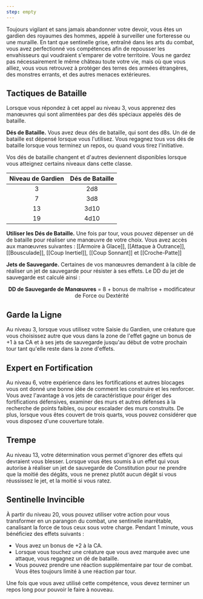 ```yaml
---
step: empty
---
```

Toujours vigilant et sans jamais abandonner votre devoir, vous êtes un gardien des royaumes des hommes, appelé à surveiller une forteresse ou une muraille. En tant que sentinelle grise, entraîné dans les arts du combat, vous avez perfectionné vos compétences afin de repousser les envahisseurs qui voudraient s'emparer de votre territoire. Vous ne gardez pas nécessairement le même château toute votre vie, mais où que vous alliez, vous vous retrouvez à protéger des terres des armées étrangères, des monstres errants, et des autres menaces extérieures.

## Tactiques de Bataille

Lorsque vous répondez à cet appel au niveau 3, vous apprenez des manœuvres qui sont alimentées par des dés spéciaux appelés dés de bataille.

**Dés de Bataille.** Vous avez deux dés de bataille, qui sont des d8s. Un dé de bataille est dépensé lorsque vous l'utilisez. Vous regagnez tous vos dés de bataille lorsque vous terminez un repos, ou quand vous tirez l'initiative.

Vos dés de bataille changent et d'autres deviennent disponibles lorsque vous atteignez certains niveaux dans cette classe.

| Niveau de Gardien | Dés de Bataille |
|:-----------------:|:---------------:|
| 3 | 2d8 |
| 7 | 3d8 |
| 13 | 3d10 |
| 19 | 4d10 |

**Utiliser les Dés de Bataille.** Une fois par tour, vous pouvez dépenser un dé de bataille pour réaliser une manœuvre de votre choix. Vous avez accès aux manœuvres suivantes : [[Armoire à Glace]], [[Attaque à Outrance]], [[Bousculade]], [[Coup Inertiel]], [[Coup Sonnant]] et [[Croche-Patte]]

**Jets de Sauvegarde.** Certaines de vos manœuvres demandent à la cible de réaliser un jet de sauvegarde pour résister à ses effets. Le DD du jet de sauvegarde est calculé ainsi : 

<p style="text-align:center"><b>DD de Sauvegarde de Manœuvres</b> = 8 + bonus de maîtrise + modificateur de Force ou Dextérité</p>

## Garde la Ligne

Au niveau 3, lorsque vous utilisez votre Saisie du Gardien, une créature que vous choisissez autre que vous dans la zone de l'effet gagne un bonus de +1 à sa CA et à ses jets de sauvegarde jusqu'au début de votre prochain tour tant qu'elle reste dans la zone d'effets.

## Expert en Fortification

Au niveau 6, votre expérience dans les fortifications et autres blocages vous ont donné une bonne idée de comment les construire et les renforcer. Vous avez l'avantage à vos jets de caractéristique pour ériger des fortifications défensives, examiner des murs et autres défenses à la recherche de points faibles, ou pour escalader des murs construits. De plus, lorsque vous êtes couvert de trois quarts, vous pouvez considérer que vous disposez d'une couverture totale.

## Trempe

Au niveau 13, votre détermination vous permet d'ignorer des effets qui devraient vous blesser. Lorsque vous êtes soumis à un effet qui vous autorise à réaliser un jet de sauvegarde de Constitution pour ne prendre que la moitié des dégâts, vous ne prenez plutôt aucun dégât si vous réussissez le jet, et la moitié si vous ratez.

## Sentinelle Invincible

À partir du niveau 20, vous pouvez utiliser votre action pour vous transformer en un parangon du combat, une sentinelle inarrêtable, canalisant la force de tous ceux sous votre charge. Pendant 1 minute, vous bénéficiez des effets suivants : 

 - Vous avez un bonus de +2 à la CA.
 - Lorsque vous touchez une créature que vous avez marquée avec une attaque, vous regagnez un dé de bataille.
 - Vous pouvez prendre une réaction supplémentaire par tour de combat. Vous êtes toujours limité à une réaction par tour.

Une fois que vous avez utilisé cette compétence, vous devez terminer un repos long pour pouvoir le faire à nouveau.
